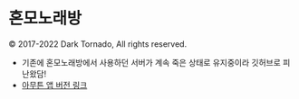 # 혼모노래방
© 2017-2022 Dark Tornado, All rights reserved.

* 기존에 혼모노래방에서 사용하던 서버가 계속 죽은 상태로 유지중이라 깃허브로 피난왔담!
* [아무튼 앱 버전 링크](https://play.google.com/store/apps/details?id=com.darktornado.animesongnumber)
